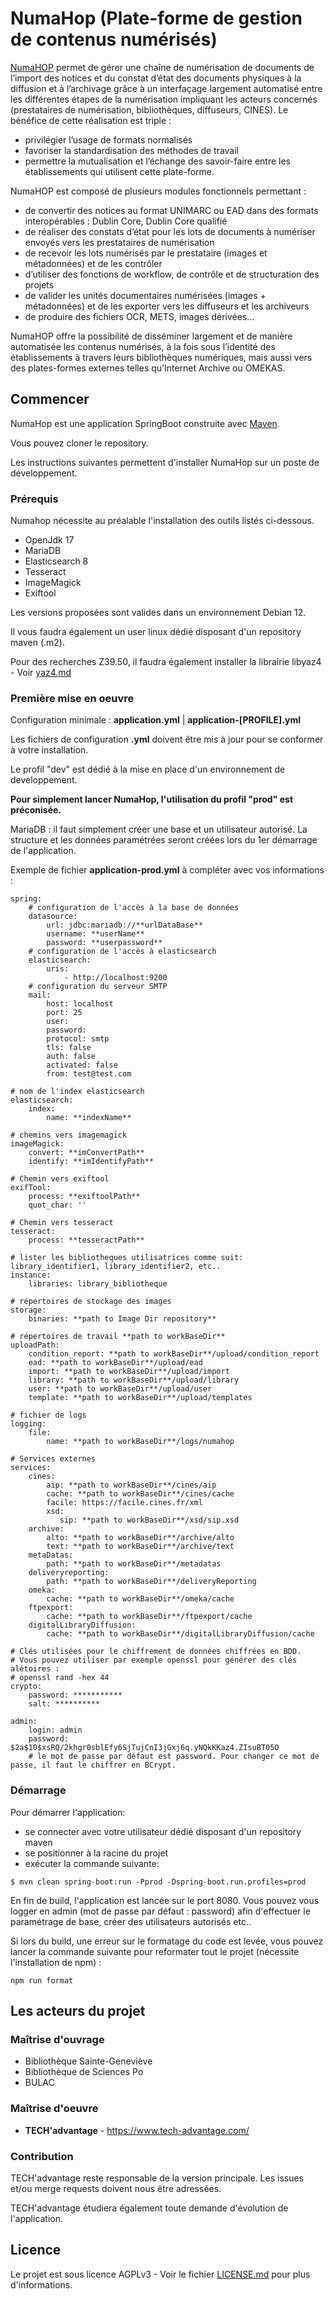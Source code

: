 # NumaHop (Plate-forme de gestion de contenus numérisés)

[NumaHOP](https://www.numahop.fr/) permet de gérer une chaîne de numérisation de documents de l’import des notices et du constat d’état des documents physiques à la diffusion et à l’archivage grâce à un interfaçage largement automatisé entre les différentes étapes de la numérisation impliquant les acteurs concernés (prestataires de numérisation, bibliothèques, diffuseurs, CINES).
Le bénéfice de cette réalisation est triple :

-   privilégier l’usage de formats normalisés
-   favoriser la standardisation des méthodes de travail
-   permettre la mutualisation et l’échange des savoir-faire entre les établissements qui utilisent cette plate-forme.

NumaHOP est composé de plusieurs modules fonctionnels permettant :

-   de convertir des notices au format UNIMARC ou EAD dans des formats interopérables : Dublin Core, Dublin Core qualifié
-   de réaliser des constats d’état pour les lots de documents à numériser envoyés vers les prestataires de numérisation
-   de recevoir les lots numérisés par le prestataire (images et métadonnées) et de les contrôler
-   d’utiliser des fonctions de workflow, de contrôle et de structuration des projets
-   de valider les unités documentaires numérisées (images + métadonnées) et de les exporter vers les diffuseurs et les archiveurs
-   de produire des fichiers OCR, METS, images dérivées...

NumaHOP offre la possibilité de disséminer largement et de manière automatisée les contenus numérisés, à la fois sous l’identité des établissements à travers leurs bibliothèques numériques, mais aussi vers des plates-formes externes telles qu’Internet Archive ou OMEKAS.

## Commencer

NumaHop est une application SpringBoot construite avec [Maven](https://maven.apache.org/).

Vous pouvez cloner le repository.

Les instructions suivantes permettent d'installer NumaHop sur un poste de développement.

### Prérequis

Numahop nécessite au préalable l'installation des outils listés ci-dessous.

-   OpenJdk 17
-   MariaDB
-   Elasticsearch 8
-   Tesseract
-   ImageMagick
-   Exiftool

Les versions proposées sont valides dans un environnement Debian 12.

Il vous faudra également un user linux dédié disposant d'un repository maven (.m2).

Pour des recherches Z39.50, il faudra également installer la librairie libyaz4 - Voir [yaz4.md](yaz4.md)

### Première mise en oeuvre

Configuration minimale : **application.yml** | **application-[PROFILE].yml**

Les fichiers de configuration **.yml** doivent être mis à jour pour se conformer à votre installation.

Le profil "dev" est dédié à la mise en place d'un environnement de developpement.

**Pour simplement lancer NumaHop, l'utilisation du profil "prod" est préconisée.**

MariaDB : il faut simplement créer une base et un utilisateur autorisé. La structure et les données paramétrées seront créées lors du 1er démarrage de l'application.

Exemple de fichier **application-prod.yml** à compléter avec vos informations :

```
spring:
    # configuration de l'accès à la base de données
    datasource:
        url: jdbc:mariadb://**urlDataBase**
        username: **userName**
        password: **userpassword**
    # configuration de l'accès à elasticsearch
    elasticsearch:
        uris:
            - http://localhost:9200
    # configuration du serveur SMTP
    mail:
        host: localhost
        port: 25
        user:
        password:
        protocol: smtp
        tls: false
        auth: false
        activated: false
        from: test@test.com

# nom de l'index elasticsearch
elasticsearch:
    index:
        name: **indexName**

# chemins vers imagemagick
imageMagick:
    convert: **imConvertPath**
    identify: **imIdentifyPath**

# Chemin vers exiftool
exifTool:
    process: **exiftoolPath**
    quot_char: ''

# Chemin vers tesseract
tesseract:
    process: **tesseractPath**

# lister les bibliotheques utilisatrices comme suit: library_identifier1, library_identifier2, etc..
instance:
    libraries: library_bibliotheque

# répertoires de stockage des images
storage:
    binaries: **path to Image Dir repository**

# répertoires de travail **path to workBaseDir**
uploadPath:
    condition_report: **path to workBaseDir**/upload/condition_report
    ead: **path to workBaseDir**/upload/ead
    import: **path to workBaseDir**/upload/import
    library: **path to workBaseDir**/upload/library
    user: **path to workBaseDir**/upload/user
    template: **path to workBaseDir**/upload/templates

# fichier de logs
logging:
    file:
        name: **path to workBaseDir**/logs/numahop

# Services externes
services:
    cines:
        aip: **path to workBaseDir**/cines/aip
        cache: **path to workBaseDir**/cines/cache
        facile: https://facile.cines.fr/xml
        xsd:
           sip: **path to workBaseDir**/xsd/sip.xsd
    archive:
        alto: **path to workBaseDir**/archive/alto
        text: **path to workBaseDir**/archive/text
    metaDatas:
        path: **path to workBaseDir**/metadatas
    deliveryreporting:
        path: **path to workBaseDir**/deliveryReporting
    omeka:
        cache: **path to workBaseDir**/omeka/cache
    ftpexport:
        cache: **path to workBaseDir**/ftpexport/cache
    digitalLibraryDiffusion:
        cache: **path to workBaseDir**/digitalLibraryDiffusion/cache

# Clés utilisées pour le chiffrement de données chiffrées en BDD.
# Vous pouvez utiliser par exemple openssl pour générer des clés alétoires :
# openssl rand -hex 44
crypto:
    password: ***********
    salt: **********

admin:
    login: admin
    password: $2a$10$xsRQ/2khgr0sblEfy6SjTujCnI3jGxj6q.yNQkKKaz4.ZIsuBT05O
    # le mot de passe par défaut est password. Pour changer ce mot de passe, il faut le chiffrer en BCrypt.
```

### Démarrage

Pour démarrer l'application:

-   se connecter avec votre utilisateur dédié disposant d'un repository maven
-   se positionner à la racine du projet
-   exécuter la commande suivante:

```
$ mvn clean spring-boot:run -Pprod -Dspring-boot.run.profiles=prod
```

En fin de build, l'application est lancée sur le port 8080.
Vous pouvez vous logger en admin (mot de passe par défaut : password) afin d'effectuer le paramétrage de base, créer des utilisateurs autorisés etc..

Si lors du build, une erreur sur le formatage du code est levée, vous pouvez lancer la commande suivante pour reformater tout le projet (nécessite l'installation de npm) :

```
npm run format
```

## Les acteurs du projet

### Maîtrise d'ouvrage

-   Bibliothèque Sainte-Geneviève
-   Bibliothèque de Sciences Po
-   BULAC

### Maîtrise d'oeuvre

-   **TECH'advantage** - https://www.tech-advantage.com/

### Contribution

TECH'advantage reste responsable de la version principale.
Les issues et/ou merge requests doivent nous être adressées.

TECH'advantage étudiera également toute demande d'évolution de l'application.

## Licence

Le projet est sous licence AGPLv3 - Voir le fichier [LICENSE.md](LICENSE) pour plus d'informations.
